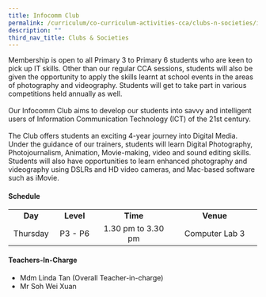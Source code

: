 ```yaml
---
title: Infocomm Club
permalink: /curriculum/co-curriculum-activities-cca/clubs-n-societies/infocomm-club/
description: ""
third_nav_title: Clubs & Societies
---
```

<p>Membership is open to all Primary 3 to Primary 6 students who are keen to pick up IT skills. Other than our regular CCA sessions, students will also be given the opportunity to apply the skills learnt at school events in the areas of photography and videography. Students will get to take part in various competitions held annually as well.<br /><br />Our Infocomm Club aims to develop our students into savvy and intelligent users of Information Communication Technology (ICT) of the 21st century.<br /><br />The Club offers students an exciting 4-year journey into Digital Media. Under the guidance of our trainers, students will learn Digital Photography, Photojournalism, Animation, Movie-making, video and sound editing skills. Students will also have opportunities to learn enhanced photography and videography using DSLRs and HD video cameras, and Mac-based software such as iMovie.</p>
<h4><strong>Schedule</strong></h4>
<table>
<tbody>
<tr>
<td style="text-align: center;" width="76"><strong>Day</strong></td>
<td style="text-align: center;" width="68"><strong>Level</strong></td>
<td style="text-align: center;" width="139"><strong>Time</strong></td>
<td style="text-align: center;" width="156"><strong>Venue</strong></td>
</tr>
<tr>
<td style="text-align: center;" width="76">Thursday</td>
<td style="text-align: center;" width="68">P3 - P6</td>
<td style="text-align: center;" width="139">1.30 pm to 3.30 pm</td>
<td style="text-align: center;" width="156">Computer Lab 3</td>
</tr>
</tbody>
</table>
<h4><strong>Teachers-In-Charge</strong></h4>
<ul>
<li>Mdm Linda Tan (Overall Teacher-in-charge)</li>
<li>Mr Soh Wei Xuan</li>
</ul>
